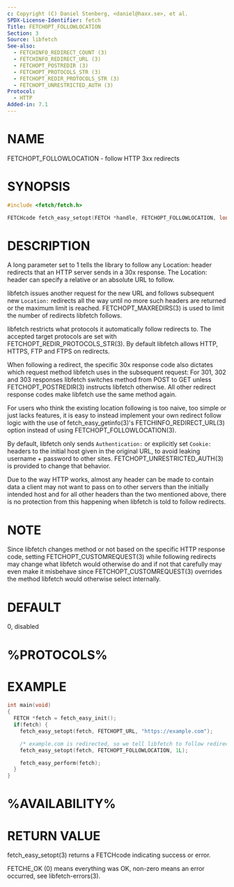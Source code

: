 ```yaml
---
c: Copyright (C) Daniel Stenberg, <daniel@haxx.se>, et al.
SPDX-License-Identifier: fetch
Title: FETCHOPT_FOLLOWLOCATION
Section: 3
Source: libfetch
See-also:
  - FETCHINFO_REDIRECT_COUNT (3)
  - FETCHINFO_REDIRECT_URL (3)
  - FETCHOPT_POSTREDIR (3)
  - FETCHOPT_PROTOCOLS_STR (3)
  - FETCHOPT_REDIR_PROTOCOLS_STR (3)
  - FETCHOPT_UNRESTRICTED_AUTH (3)
Protocol:
  - HTTP
Added-in: 7.1
---
```


# NAME

FETCHOPT_FOLLOWLOCATION - follow HTTP 3xx redirects

# SYNOPSIS

~~~c
#include <fetch/fetch.h>

FETCHcode fetch_easy_setopt(FETCH *handle, FETCHOPT_FOLLOWLOCATION, long enable);
~~~

# DESCRIPTION

A long parameter set to 1 tells the library to follow any Location: header
redirects that an HTTP server sends in a 30x response. The Location: header
can specify a relative or an absolute URL to follow.

libfetch issues another request for the new URL and follows subsequent new
`Location:` redirects all the way until no more such headers are returned or
the maximum limit is reached. FETCHOPT_MAXREDIRS(3) is used to limit the number
of redirects libfetch follows.

libfetch restricts what protocols it automatically follow redirects to. The
accepted target protocols are set with FETCHOPT_REDIR_PROTOCOLS_STR(3). By
default libfetch allows HTTP, HTTPS, FTP and FTPS on redirects.

When following a redirect, the specific 30x response code also dictates which
request method libfetch uses in the subsequent request: For 301, 302 and 303
responses libfetch switches method from POST to GET unless FETCHOPT_POSTREDIR(3)
instructs libfetch otherwise. All other redirect response codes make libfetch
use the same method again.

For users who think the existing location following is too naive, too simple
or just lacks features, it is easy to instead implement your own redirect
follow logic with the use of fetch_easy_getinfo(3)'s FETCHINFO_REDIRECT_URL(3)
option instead of using FETCHOPT_FOLLOWLOCATION(3).

By default, libfetch only sends `Authentication:` or explicitly set `Cookie:`
headers to the initial host given in the original URL, to avoid leaking
username + password to other sites. FETCHOPT_UNRESTRICTED_AUTH(3) is provided
to change that behavior.

Due to the way HTTP works, almost any header can be made to contain data a
client may not want to pass on to other servers than the initially intended
host and for all other headers than the two mentioned above, there is no
protection from this happening when libfetch is told to follow redirects.

# NOTE

Since libfetch changes method or not based on the specific HTTP response code,
setting FETCHOPT_CUSTOMREQUEST(3) while following redirects may change what
libfetch would otherwise do and if not that carefully may even make it
misbehave since FETCHOPT_CUSTOMREQUEST(3) overrides the method libfetch would
otherwise select internally.

# DEFAULT

0, disabled

# %PROTOCOLS%

# EXAMPLE

~~~c
int main(void)
{
  FETCH *fetch = fetch_easy_init();
  if(fetch) {
    fetch_easy_setopt(fetch, FETCHOPT_URL, "https://example.com");

    /* example.com is redirected, so we tell libfetch to follow redirection */
    fetch_easy_setopt(fetch, FETCHOPT_FOLLOWLOCATION, 1L);

    fetch_easy_perform(fetch);
  }
}
~~~

# %AVAILABILITY%

# RETURN VALUE

fetch_easy_setopt(3) returns a FETCHcode indicating success or error.

FETCHE_OK (0) means everything was OK, non-zero means an error occurred, see
libfetch-errors(3).
